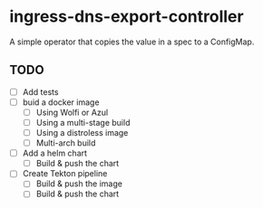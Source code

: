 # ingress-dns-export-controller

A simple operator that copies the value in a spec to a ConfigMap.

## TODO

* [ ] Add tests
* [ ] buid a docker image
  * [ ] Using Wolfi or Azul
  * [ ] Using a multi-stage build
  * [ ] Using a distroless image
  * [ ] Multi-arch build
* [ ] Add a helm chart
  * [ ] Build & push the chart
* [ ] Create Tekton pipeline
  * [ ] Build & push the image
  * [ ] Build & push the chart

